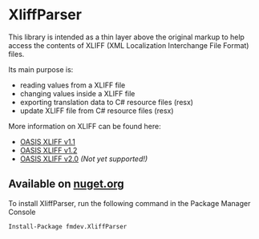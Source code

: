 # XliffParser

This library is intended as a thin layer above the original markup to help access the contents of XLIFF (XML Localization Interchange File Format) files.

Its main purpose is:
- reading values from a XLIFF file
- changing values inside a XLIFF file
- exporting translation data to C# resource files (resx)
- update XLIFF file from C# resource files (resx)

More information on XLIFF can be found here:
- [OASIS XLIFF v1.1](http://www.oasis-open.org/committees/xliff/documents/xliff-specification.htm)
- [OASIS XLIFF v1.2](docs.oasis-open.org/xliff/v1.2/os/xliff-core.html)
- [OASIS XLIFF v2.0](http://docs.oasis-open.org/xliff/xliff-core/v2.0/xliff-core-v2.0.html) *(Not yet supported!)*

## Available on [nuget.org](https://www.nuget.org/packages/fmdev.XliffParser/)

To install XliffParser, run the following command in the Package Manager Console

    Install-Package fmdev.XliffParser


